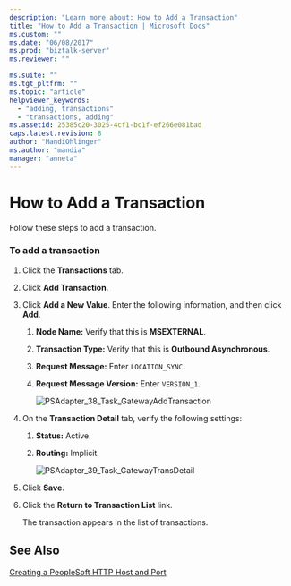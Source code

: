 ```yaml
---
description: "Learn more about: How to Add a Transaction"
title: "How to Add a Transaction | Microsoft Docs"
ms.custom: ""
ms.date: "06/08/2017"
ms.prod: "biztalk-server"
ms.reviewer: ""

ms.suite: ""
ms.tgt_pltfrm: ""
ms.topic: "article"
helpviewer_keywords: 
  - "adding, transactions"
  - "transactions, adding"
ms.assetid: 25385c20-3025-4cf1-bc1f-ef266e081bad
caps.latest.revision: 8
author: "MandiOhlinger"
ms.author: "mandia"
manager: "anneta"
---
```

# How to Add a Transaction
Follow these steps to add a transaction.  
  
### To add a transaction  
  
1. Click the **Transactions** tab.  
  
2. Click **Add Transaction**.  
  
3. Click **Add a New Value**. Enter the following information, and then click **Add**.  
  
   1. **Node Name:** Verify that this is **MSEXTERNAL**.  
  
   2. **Transaction Type:** Verify that this is **Outbound Asynchronous**.  
  
   3. **Request Message:** Enter `LOCATION_SYNC`.  
  
   4. **Request Message Version:** Enter `VERSION_1`.  
  
      ![](../core/media/psadapter-38-task-gatewayaddtransaction.gif "PSAdapter_38_Task_GatewayAddTransaction")  
  
4. On the **Transaction Detail** tab, verify the following settings:  
  
   1. **Status:** Active.  
  
   2. **Routing:** Implicit.  
  
      ![](../core/media/psadapter-39-task-gatewaytransdetail.gif "PSAdapter_39_Task_GatewayTransDetail")  
  
5. Click **Save**.  
  
6. Click the **Return to Transaction List** link.  
  
    The transaction appears in the list of transactions.  
  
## See Also  
 [Creating a PeopleSoft HTTP Host and Port](../core/creating-a-peoplesoft-http-host-and-port.md)
